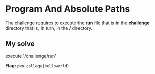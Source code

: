 # Program And Absolute Paths
The challenge requires to execute the **run** file that is in the **challenge** directory that is, in turn, in the **/** directory.
## My solve
execute '/challenge/run'

**Flag:** `pwn.college{helloworld}`
